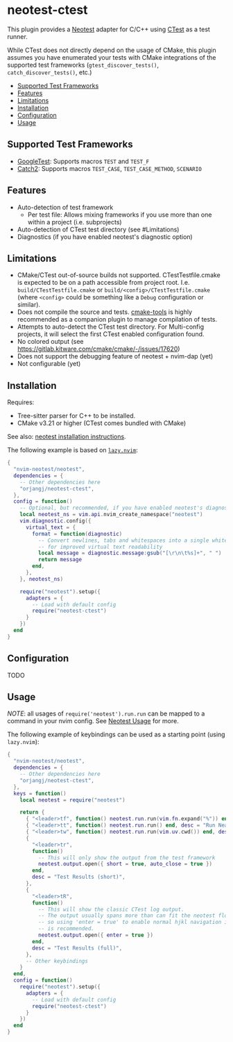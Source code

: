 # neotest-ctest

<!-- TODO:
    - Error handling
    - Document functions
    - Support user configuration
      - extra-args (i.e. --verbose --schedule-random --timeout <time> )
      - is_test_file
      - filter_dir
      - framework selection, ordering, priority (set desired framework, or order/priority in detection algo)
        - Configurable: Set your desired framework, or set order of priority.
    - Semantic versioning, changelog and CI
    - Contribution guide
    - Style guide  (stylua)
    - neoconf
    - Unit tests
    - Document minimum versions of Neotest, GTest, Catch2... etc
    - Document usefule keybindings (short output, full output, test nearest, test file, test all)

  -- BUG: dir nodes are marked as passed in neotest summary when all tests are skipped
  -- Not sure if this is the intended behavior of Neotest, or if I'm doing something wrong.
-->

This plugin provides a [Neotest](https://github.com/nvim-neotest/nvim-neotest)
adapter for C/C++ using
[CTest](https://cmake.org/cmake/help/latest/manual/ctest.1.html) as a test
runner.

While CTest does not directly depend on the usage of CMake, this plugin assumes
you have enumerated your tests with CMake integrations of the supported
test frameworks (`gtest_discover_tests()`, `catch_discover_tests()`, etc.)

- [Supported Test Frameworks](#frameworks)
- [Features](#features)
- [Limitations](#limitations)
- [Installation](#installation)
- [Configuration](#configuration)
- [Usage](#usage)


## Supported Test Frameworks

- [GoogleTest](https://github.com/google/googletest): Supports macros `TEST` and
  `TEST_F`
- [Catch2](https://github.com/catchorg/Catch2): Supports macros `TEST_CASE`, `TEST_CASE_METHOD`,
  `SCENARIO`

## Features

- Auto-detection of test framework
  - Per test file: Allows mixing frameworks if you use more than one within a
    project (i.e. subprojects)
- Auto-detection of CTest test directory (see #Limitations)
- Diagnostics (if you have enabled neotest's diagnostic option)

## Limitations

- CMake/CTest out-of-source builds not supported. CTestTestfile.cmake is
  expected to be on a path accessible from project root. I.e.
  `build/CTestTestfile.cmake` or `build/<config>/CTestTestfile.cmake` (where
  `<config>` could be something like a `Debug` configuration or similar).
- Does not compile the source and tests.
  [cmake-tools](https://github.com/Civitasv/cmake-tools.nvim) is highly
  recommended as a companion plugin to manage compilation of tests.
- Attempts to auto-detect the CTest test directory. For Multi-config projects,
  it will select the first CTest enabled configuration found.
- No colored output (see https://gitlab.kitware.com/cmake/cmake/-/issues/17620)
- Does not support the debugging feature of neotest + nvim-dap (yet)
- Not configurable (yet)

## Installation

Requires:

- Tree-sitter parser for C++ to be installed.
- CMake v3.21 or higher (CTest comes bundled with CMake)

See also:
[neotest installation instructions](https://github.com/nvim-neotest/neotest#installation).

The following example is based on
[`lazy.nvim`](https://github.com/folke/lazy.nvim):

```lua
{
  "nvim-neotest/neotest",
  dependencies = {
    -- Other dependencies here
    "orjangj/neotest-ctest",
  },
  config = function()
    -- Optional, but recommended, if you have enabled neotest's diagnostic option
    local neotest_ns = vim.api.nvim_create_namespace("neotest")
    vim.diagnostic.config({
      virtual_text = {
        format = function(diagnostic)
          -- Convert newlines, tabs and whitespaces into a single whitespace
          -- for improved virtual text readability
          local message = diagnostic.message:gsub("[\r\n\t%s]+", " ")
          return message
        end,
      },
    }, neotest_ns)

    require("neotest").setup({
      adapters = {
        -- Load with default config
        require("neotest-ctest")
      }
    })
  end
}
```

## Configuration
TODO
## Usage

_NOTE_: all usages of `require('neotest').run.run` can be mapped to a command in
your nvim config. See
[Neotest Usage](https://github.com/nvim-neotest/neotest?tab=readme-ov-file#usage)
for more.

The following example of keybindings can be used as a starting point (using
`lazy.nvim`):

```lua
{
  "nvim-neotest/neotest",
  dependencies = {
    -- Other dependencies here
    "orjangj/neotest-ctest",
  },
  keys = function()
    local neotest = require("neotest")

    return {
      { "<leader>tf", function() neotest.run.run(vim.fn.expand("%")) end, desc = "Run File" },
      { "<leader>tt", function() neotest.run.run() end, desc = "Run Nearest" },
      { "<leader>tw", function() neotest.run.run(vim.uv.cwd()) end, desc = "Run Workspace" },
      {
        "<leader>tr",
        function()
          -- This will only show the output from the test framework
          neotest.output.open({ short = true, auto_close = true })
        end,
        desc = "Test Results (short)",
      },
      {
        "<leader>tR",
        function()
          -- This will show the classic CTest log output.
          -- The output usually spans more than can fit the neotest floating window,
          -- so using 'enter = true' to enable normal hjkl navigation inside the window
          -- is recommended.
          neotest.output.open({ enter = true })
        end,
        desc = "Test Results (full)",
      },
      -- Other keybindings
    }
  end,
  config = function()
    require("neotest").setup({
      adapters = {
        -- Load with default config
        require("neotest-ctest")
      }
    })
  end
}
```
